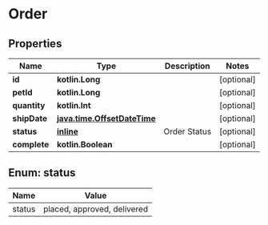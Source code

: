 
# Order

## Properties
Name | Type | Description | Notes
------------ | ------------- | ------------- | -------------
**id** | **kotlin.Long** |  |  [optional]
**petId** | **kotlin.Long** |  |  [optional]
**quantity** | **kotlin.Int** |  |  [optional]
**shipDate** | [**java.time.OffsetDateTime**](java.time.OffsetDateTime.md) |  |  [optional]
**status** | [**inline**](#Status) | Order Status |  [optional]
**complete** | **kotlin.Boolean** |  |  [optional]


<a name="Status"></a>
## Enum: status
Name | Value
---- | -----
status | placed, approved, delivered



